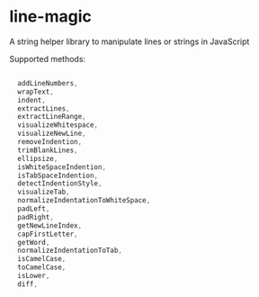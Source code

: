 # line-magic

A string helper library to manipulate lines or strings in JavaScript

Supported methods:

```js

  addLineNumbers,
  wrapText,
  indent,
  extractLines,
  extractLineRange,
  visualizeWhitespace,
  visualizeNewLine,
  removeIndention,
  trimBlankLines,
  ellipsize,
  isWhiteSpaceIndention,
  isTabSpaceIndention,
  detectIndentionStyle,
  visualizeTab,
  normalizeIndentationToWhiteSpace,
  padLeft,
  padRight,
  getNewLineIndex,
  capFirstLetter,
  getWord,
  normalizeIndentationToTab,
  isCamelCase,
  toCamelCase,
  isLower,
  diff,

```
